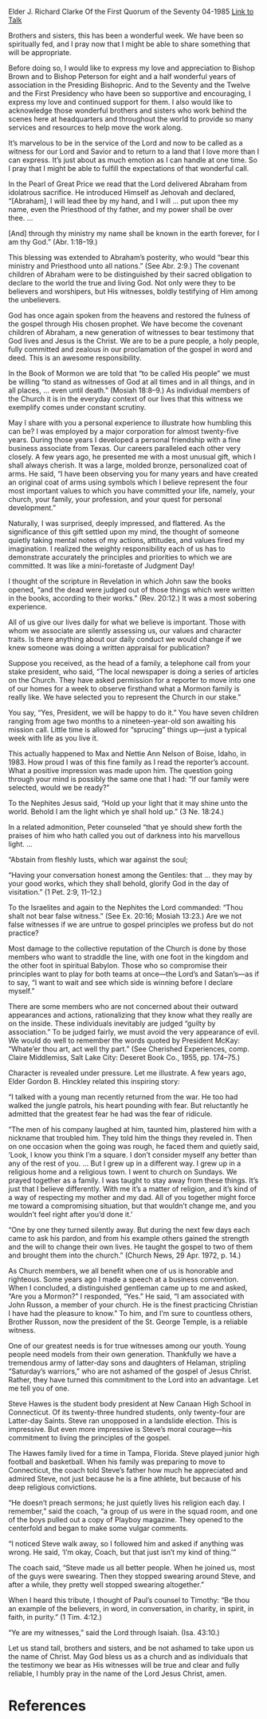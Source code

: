 Elder J. Richard Clarke
Of the First Quorum of the Seventy
04-1985
[Link to Talk](https://www.churchofjesuschrist.org/study/general-conference/1985/04/hold-up-your-light?lang=eng)

Brothers and sisters, this has been a wonderful week. We have been so spiritually fed, and I pray now that I might be able to share something that will be appropriate.

Before doing so, I would like to express my love and appreciation to Bishop Brown and to Bishop Peterson for eight and a half wonderful years of association in the Presiding Bishopric. And to the Seventy and the Twelve and the First Presidency who have been so supportive and encouraging, I express my love and continued support for them. I also would like to acknowledge those wonderful brothers and sisters who work behind the scenes here at headquarters and throughout the world to provide so many services and resources to help move the work along.

It’s marvelous to be in the service of the Lord and now to be called as a witness for our Lord and Savior and to return to a land that I love more than I can express. It’s just about as much emotion as I can handle at one time. So I pray that I might be able to fulfill the expectations of that wonderful call.

In the Pearl of Great Price we read that the Lord delivered Abraham from idolatrous sacrifice. He introduced Himself as Jehovah and declared, “[Abraham], I will lead thee by my hand, and I will … put upon thee my name, even the Priesthood of thy father, and my power shall be over thee. …

[And] through thy ministry my name shall be known in the earth forever, for I am thy God.” (Abr. 1:18–19.)

This blessing was extended to Abraham’s posterity, who would “bear this ministry and Priesthood unto all nations.” (See Abr. 2:9.) The covenant children of Abraham were to be distinguished by their sacred obligation to declare to the world the true and living God. Not only were they to be believers and worshipers, but His witnesses, boldly testifying of Him among the unbelievers.

God has once again spoken from the heavens and restored the fulness of the gospel through His chosen prophet. We have become the covenant children of Abraham, a new generation of witnesses to bear testimony that God lives and Jesus is the Christ. We are to be a pure people, a holy people, fully committed and zealous in our proclamation of the gospel in word and deed. This is an awesome responsibility.

In the Book of Mormon we are told that “to be called His people” we must be willing “to stand as witnesses of God at all times and in all things, and in all places, … even until death.” (Mosiah 18:8–9.) As individual members of the Church it is in the everyday context of our lives that this witness we exemplify comes under constant scrutiny.

May I share with you a personal experience to illustrate how humbling this can be? I was employed by a major corporation for almost twenty-five years. During those years I developed a personal friendship with a fine business associate from Texas. Our careers paralleled each other very closely. A few years ago, he presented me with a most unusual gift, which I shall always cherish. It was a large, molded bronze, personalized coat of arms. He said, “I have been observing you for many years and have created an original coat of arms using symbols which I believe represent the four most important values to which you have committed your life, namely, your church, your family, your profession, and your quest for personal development.”

Naturally, I was surprised, deeply impressed, and flattered. As the significance of this gift settled upon my mind, the thought of someone quietly taking mental notes of my actions, attitudes, and values fired my imagination. I realized the weighty responsibility each of us has to demonstrate accurately the principles and priorities to which we are committed. It was like a mini-foretaste of Judgment Day!

I thought of the scripture in Revelation in which John saw the books opened, “and the dead were judged out of those things which were written in the books, according to their works.” (Rev. 20:12.) It was a most sobering experience.

All of us give our lives daily for what we believe is important. Those with whom we associate are silently assessing us, our values and character traits. Is there anything about our daily conduct we would change if we knew someone was doing a written appraisal for publication?

Suppose you received, as the head of a family, a telephone call from your stake president, who said, “The local newspaper is doing a series of articles on the Church. They have asked permission for a reporter to move into one of our homes for a week to observe firsthand what a Mormon family is really like. We have selected you to represent the Church in our stake.”

You say, “Yes, President, we will be happy to do it.” You have seven children ranging from age two months to a nineteen-year-old son awaiting his mission call. Little time is allowed for “sprucing” things up—just a typical week with life as you live it.

This actually happened to Max and Nettie Ann Nelson of Boise, Idaho, in 1983. How proud I was of this fine family as I read the reporter’s account. What a positive impression was made upon him. The question going through your mind is possibly the same one that I had: “If our family were selected, would we be ready?”

To the Nephites Jesus said, “Hold up your light that it may shine unto the world. Behold I am the light which ye shall hold up.” (3 Ne. 18:24.)

In a related admonition, Peter counseled “that ye should shew forth the praises of him who hath called you out of darkness into his marvellous light. …

“Abstain from fleshly lusts, which war against the soul;

“Having your conversation honest among the Gentiles: that … they may by your good works, which they shall behold, glorify God in the day of visitation.” (1 Pet. 2:9, 11–12.)

To the Israelites and again to the Nephites the Lord commanded: “Thou shalt not bear false witness.” (See Ex. 20:16; Mosiah 13:23.) Are we not false witnesses if we are untrue to gospel principles we profess but do not practice?

Most damage to the collective reputation of the Church is done by those members who want to straddle the line, with one foot in the kingdom and the other foot in spiritual Babylon. Those who so compromise their principles want to play for both teams at once—the Lord’s and Satan’s—as if to say, “I want to wait and see which side is winning before I declare myself.”

There are some members who are not concerned about their outward appearances and actions, rationalizing that they know what they really are on the inside. These individuals inevitably are judged “guilty by association.” To be judged fairly, we must avoid the very appearance of evil. We would do well to remember the words quoted by President McKay: “Whate’er thou art, act well thy part.” (See Cherished Experiences, comp. Claire Middlemiss, Salt Lake City: Deseret Book Co., 1955, pp. 174–75.)

Character is revealed under pressure. Let me illustrate. A few years ago, Elder Gordon B. Hinckley related this inspiring story:

“I talked with a young man recently returned from the war. He too had walked the jungle patrols, his heart pounding with fear. But reluctantly he admitted that the greatest fear he had was the fear of ridicule.

“The men of his company laughed at him, taunted him, plastered him with a nickname that troubled him. They told him the things they reveled in. Then on one occasion when the going was rough, he faced them and quietly said, ‘Look, I know you think I’m a square. I don’t consider myself any better than any of the rest of you. … But I grew up in a different way. I grew up in a religious home and a religious town. I went to church on Sundays. We prayed together as a family. I was taught to stay away from these things. It’s just that I believe differently. With me it’s a matter of religion, and it’s kind of a way of respecting my mother and my dad. All of you together might force me toward a compromising situation, but that wouldn’t change me, and you wouldn’t feel right after you’d done it.’

“One by one they turned silently away. But during the next few days each came to ask his pardon, and from his example others gained the strength and the will to change their own lives. He taught the gospel to two of them and brought them into the church.” (Church News, 29 Apr. 1972, p. 14.)

As Church members, we all benefit when one of us is honorable and righteous. Some years ago I made a speech at a business convention. When I concluded, a distinguished gentleman came up to me and asked, “Are you a Mormon?” I responded, “Yes.” He said, “I am associated with John Russon, a member of your church. He is the finest practicing Christian I have had the pleasure to know.” To him, and I’m sure to countless others, Brother Russon, now the president of the St. George Temple, is a reliable witness.

One of our greatest needs is for true witnesses among our youth. Young people need models from their own generation. Thankfully we have a tremendous army of latter-day sons and daughters of Helaman, stripling “Saturday’s warriors,” who are not ashamed of the gospel of Jesus Christ. Rather, they have turned this commitment to the Lord into an advantage. Let me tell you of one.

Steve Hawes is the student body president at New Canaan High School in Connecticut. Of its twenty-three hundred students, only twenty-four are Latter-day Saints. Steve ran unopposed in a landslide election. This is impressive. But even more impressive is Steve’s moral courage—his commitment to living the principles of the gospel.

The Hawes family lived for a time in Tampa, Florida. Steve played junior high football and basketball. When his family was preparing to move to Connecticut, the coach told Steve’s father how much he appreciated and admired Steve, not just because he is a fine athlete, but because of his deep religious convictions.

“He doesn’t preach sermons; he just quietly lives his religion each day. I remember,” said the coach, “a group of us were in the squad room, and one of the boys pulled out a copy of Playboy magazine. They opened to the centerfold and began to make some vulgar comments.

“I noticed Steve walk away, so I followed him and asked if anything was wrong. He said, ‘I’m okay, Coach, but that just isn’t my kind of thing.’”

The coach said, “Steve made us all better people. When he joined us, most of the guys were swearing. Then they stopped swearing around Steve, and after a while, they pretty well stopped swearing altogether.”

When I heard this tribute, I thought of Paul’s counsel to Timothy: “Be thou an example of the believers, in word, in conversation, in charity, in spirit, in faith, in purity.” (1 Tim. 4:12.)

“Ye are my witnesses,” said the Lord through Isaiah. (Isa. 43:10.)

Let us stand tall, brothers and sisters, and be not ashamed to take upon us the name of Christ. May God bless us as a church and as individuals that the testimony we bear as His witnesses will be true and clear and fully reliable, I humbly pray in the name of the Lord Jesus Christ, amen.

# References
